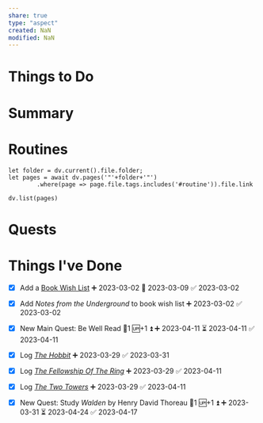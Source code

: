 ```yaml
---
share: true
type: "aspect"
created: NaN 
modified: NaN
---
```


# Things to Do

# Summary
# Routines
```dataviewjs
let folder = dv.current().file.folder;
let pages = await dv.pages('"'+folder+'"')
		.where(page => page.file.tags.includes('#routine')).file.link

dv.list(pages)
```


# Quests

# Things I've Done

- [x] Add a [Book Wish List](./Book%20Wish%20List.md) ➕ 2023-03-02 📅 2023-03-09 ✅ 2023-03-02
- [x] Add *Notes from the Underground* to book wish list ➕ 2023-03-02 ✅ 2023-03-02
- [x] New Main Quest: Be Well Read 🥄1 🆙+1 ⏫ ➕ 2023-04-11 ⏳ 2023-04-11 ✅ 2023-04-11

- [x] Log *[The Hobbit](./The%20Hobbit%20-%20J%20R%20R%20Tolkien.md)* ➕ 2023-03-29 ✅ 2023-03-31
- [x] Log *[The Fellowship Of The Ring](./The%20Fellowship%20Of%20The%20Ring%20-%20JRR%20Tolkien.md)* ➕ 2023-03-29 ✅ 2023-04-11
- [x] Log *[The Two Towers](./The%20Two%20Towers%20-%20J%20R%20R%20Tolkien.md)* ➕ 2023-03-29 ✅ 2023-04-11
- [x] New Quest: Study *Walden* by Henry David Thoreau 🥄1 🆙+1 ⏫ ➕ 2023-03-31 ⏳ 2023-04-24 ✅ 2023-04-17